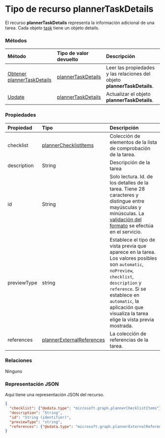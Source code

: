 # <a name="plannertaskdetails-resource-type"></a>Tipo de recurso plannerTaskDetails

El recurso **plannerTaskDetails** representa la información adicional de una tarea. Cada objeto [task](plannertask.md) tiene un objeto details.


### <a name="methods"></a>Métodos

| Método           | Tipo de valor devuelto    |Descripción|
|:---------------|:--------|:----------|
|[Obtener plannerTaskDetails](../api/plannertaskdetails_get.md) | [plannerTaskDetails](plannertaskdetails.md) |Leer las propiedades y las relaciones del objeto **plannerTaskDetails**.|
|[Update](../api/plannertaskdetails_update.md) | [plannerTaskDetails](plannertaskdetails.md)    |Actualizar el objeto **plannerTaskDetails**. |


### <a name="properties"></a>Propiedades
| Propiedad       | Tipo    |Descripción|
|:---------------|:--------|:----------|
|checklist|[plannerChecklistItems](plannerchecklistitems.md)|Colección de elementos de la lista de comprobación de la tarea.|
|description|String|Descripción de la tarea|
|id|String| Solo lectura. Id. de los detalles de la tarea. Tiene 28 caracteres y distingue entre mayúsculas y minúsculas. La [validación del formato](planner_identifiers_disclaimer.md) se efectúa en el servicio.|
|previewType|string|Establece el tipo de vista previa que aparece en la tarea. Los valores posibles son `automatic`, `noPreview`, `checklist`, `description` y `reference`. Si se establece en `automatic`, la aplicación que visualiza la tarea elige la vista previa mostrada.|
|references|[plannerExternalReferences](plannerexternalreferences.md)|La colección de referencias de la tarea.|

### <a name="relationships"></a>Relaciones
Ninguno


### <a name="json-representation"></a>Representación JSON

Aquí tiene una representación JSON del recurso.

<!-- {
  "blockType": "resource",
  "optionalProperties": [

  ],
  "@odata.type": "microsoft.graph.plannerTaskDetails"
}-->

```json
{
  "checklist": {"@odata.type": "microsoft.graph.plannerChecklistItems"},
  "description": "String",
  "id": "String (identifier)",
  "previewType": "string",
  "references": {"@odata.type": "microsoft.graph.plannerExternalReferences"}
}

```

<!-- uuid: 8fcb5dbc-d5aa-4681-8e31-b001d5168d79
2015-10-25 14:57:30 UTC -->
<!-- {
  "type": "#page.annotation",
  "description": "plannerTaskDetails resource",
  "keywords": "",
  "section": "documentation",
  "tocPath": ""
}-->